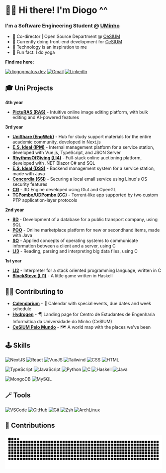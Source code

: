 # 👋🏼 Hi there! I'm Diogo \^\^

### I'm a Software Engineering Student @ [UMinho](https://uminho.pt)
- 🍊 Co-director | Open Source Department @ [CeSIUM](cesium.di.uminho.pt)
- 📂 Currently doing front-end development for [CeSIUM](github.com/cesium)
- 💾 Technology is an inspiration to me
- 🌱 Fun fact: I do yoga

**Find me here:**

[![diogogmatos.dev](https://img.shields.io/badge/diogogmatos.dev-000000?style=for-the-badge)](https://diogogmatos.dev)
[![Gmail](https://img.shields.io/badge/Email-41454a?style=for-the-badge&logo=maildotru&logoColor=white)](mailto:me@diogogmatos.dev)
[![LinkedIn](https://img.shields.io/badge/LinkedIn-0077B5?style=for-the-badge)](https://www.linkedin.com/in/diogo-matos)

## 🎓 Uni Projects

**4th year**
- [**PictuRAS (RAS)**](https://github.com/diogogmatos/PictuRAS) - Intuitive online image editing platform, with bulk editing and AI-powered features

**3rd year**
- [**UniShare (EngWeb)**](https://github.com/diogogmatos/EngWeb2024-Projeto) - Hub for study support materials for the entire academic community, developed in Next.js
- [**E.S. Ideal (IPM)**](https://github.com/diogogmatos/IPM) - Internal management platform for a service station, developed with Vue.js, TypeScript, and JSON Server
- [**RhythmsOfGiving (LI4)**](https://github.com/diogogmatos/RhythmsOfGiving) - Full-stack online auctioning platform, developed with .NET Blazor C# and SQL
- [**E.S. Ideal (DSS)**](https://github.com/diogogmatos/trabalho-dss-grupo-05) - Backend management system for a service station, made with Java
- [**Concordia (SSI)**](https://github.com/diogogmatos/SSI) - Securing a local email service using Linux's OS security features
- [**CG**](https://github.com/diogogmatos/CG) - 3D Engine developed using Glut and OpenGL
- [**TCPombo/UDPombo (CC)**](https://github.com/diogogmatos/CC-TP2-PL2-G8) - Torrent-like app supported by two custom PTP application-layer protocols

**2nd year**
- [**BD**](https://github.com/diogogmatos/BD-Grupo20) - Development of a database for a public transport company, using SQL
- [**POO**](https://github.com/diogogmatos/POO) - Online marketplace platform for new or secondhand items, made with Java
- [**SO**](https://github.com/diogogmatos/SO) - Applied concepts of operating systems to communicate information between a client and a server, using C
- [**LI3**](https://github.com/diogogmatos/LI3-GRUPO29) - Reading, parsing and interpreting big data files, using C

**1st year**
- [**LI2**](https://github.com/diogogmatos/li2-pl5g05) - Interpreter for a stack oriented programming language, written in C
- [**BlockSteve (LI1)**](https://github.com/diogogmatos/blocksteve) - A little game written in Haskell

## 🙌🏼 Contributing to

- [**Calendarium**](https://github.com/cesium/calendarium) - :calendar: Calendar with special events, due dates and week schedule
- [**Hydrogen**](https://github.com/cesium/hydrogen) - 🪂 Landing page for Centro de Estudantes de Engenharia Informática da Universidade do Minho (CeSIUM)
- [**CeSIUM Pelo Mundo**](https://github.com/cesium/CeSIUMpeloMundo) - :world_map: A world map with the places we've been

## 🕹 Skills

![NextJS](https://img.shields.io/badge/Next.js-000000?style=for-the-badge&logo=nextdotjs&logoColor=ffffff)
![React](https://img.shields.io/badge/React-001e26?style=for-the-badge&logo=react&logoColor=61DAFB)
![VueJS](https://img.shields.io/badge/Vue.js-42b883?style=for-the-badge&logo=vuedotjs&logoColor=ffffff)
![Tailwind](https://img.shields.io/badge/Tailwind_CSS-121b2d?style=for-the-badge&logo=tailwind-css&logoColor=16bdca)
![CSS](https://img.shields.io/badge/CSS-1b73ba?&style=for-the-badge&logo=css3&logoColor=white)
![HTML](https://img.shields.io/badge/HTML-e44d26?style=for-the-badge&logo=html5&logoColor=white)

![TypeScript](https://img.shields.io/badge/TypeScript-007ACC?style=for-the-badge&logo=typescript&logoColor=white)
![JavaScript](https://img.shields.io/badge/JavaScript-F7DF1E?style=for-the-badge&logo=javascript&logoColor=black)
![Python](https://img.shields.io/badge/Python-3776AB?style=for-the-badge&logo=python&logoColor=white)
![C](https://img.shields.io/badge/C-00599C?style=for-the-badge&logo=c&logoColor=white)
![Haskell](https://img.shields.io/badge/Haskell-5D4F85?style=for-the-badge&logo=haskell&logoColor=white)
![Java](https://img.shields.io/badge/Java-ED8B00?style=for-the-badge&logo=openjdk&logoColor=white)

![MongoDB](https://img.shields.io/badge/MongoDB-023430?style=for-the-badge&logo=mongodb&logoColor=ffffff)
![MySQL](https://img.shields.io/badge/MySQL-00546c?style=for-the-badge&logo=mysql&logoColor=ffffff)

<!--
![Blazor](https://img.shields.io/badge/blazor-%235C2D91.svg?style=for-the-badge&logo=blazor&logoColor=white)
![.NET](https://img.shields.io/badge/.NET-512bd4?style=for-the-badge&logo=.net&logoColor=white)
![C#](https://img.shields.io/badge/c%23-%23239120.svg?style=for-the-badge&logo=csharp&logoColor=white)
-->

<!-- ![C#](https://raw.githubusercontent.com/devicons/devicon/2ae2a900d2f041da66e950e4d48052658d850630/icons/csharp/csharp-original.svg) -->

## 🪄 Tools

![VSCode](https://img.shields.io/badge/Visual_Studio_Code-0078D4?style=for-the-badge&logo=visual%20studio%20code&logoColor=white)
![GitHub](https://img.shields.io/badge/GitHub-100000?style=for-the-badge&logo=github&logoColor=white)
![Git](https://img.shields.io/badge/GIT-E44C30?style=for-the-badge&logo=git&logoColor=white)
![Zsh](https://img.shields.io/badge/ZSH-242c34?style=for-the-badge&logo=zsh&logoColor=white)
![ArchLinux](https://img.shields.io/badge/Arch%20Linux-1791ce?style=for-the-badge&logo=archlinux&logoColor=white)
<!--
### Stats

![Most Used Languages](https://github-readme-stats.vercel.app/api/top-langs/?username=diogogmatos&theme=tokyonight)
-->
## 🌱 Contributions

<picture>
  <source media="(prefers-color-scheme: dark)" srcset="https://github.com/diogogmatos/diogogmatos/blob/output/github-snake-dark.svg" />
  <source media="(prefers-color-scheme: light)" srcset="https://github.com/diogogmatos/diogogmatos/blob/output/github-snake.svg" />
  <img alt="github-snake" src="github-snake.svg" />
</picture>
